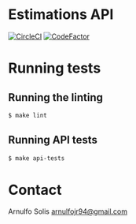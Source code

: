 # Estimations API

[![CircleCI](https://circleci.com/gh/arnulfojr/scrum-estimations-api.svg?style=svg)](https://circleci.com/gh/arnulfojr/scrum-estimations-api)
[![CodeFactor](https://www.codefactor.io/repository/github/arnulfojr/scrum-estimations-api/badge)](https://www.codefactor.io/repository/github/arnulfojr/scrum-estimations-api)

# Running tests

## Running the linting

```bash
$ make lint
```

## Running API tests

```bash
$ make api-tests
```


# Contact

Arnulfo Solis
arnulfojr94@gmail.com
